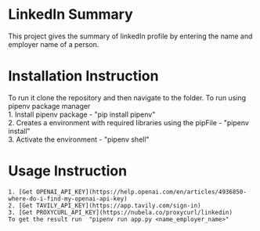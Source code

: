 # LinkedIn Summary
This project gives the summary of linkedIn profile by entering the name and employer name of a person.
# Installation Instruction
To run it clone the repository and then navigate to the folder. To run using pipenv package manager  
    1. Install pipenv package - "pip install pipenv"  
    2. Creates a environment with required libraries using the pipFile - "pipenv install"  
    3. Activate the environment - "pipenv shell"  
# Usage Instruction
    1. [Get OPENAI_API_KEY](https://help.openai.com/en/articles/4936850-where-do-i-find-my-openai-api-key)  
    2. [Get TAVILY_API_KEY](https://app.tavily.com/sign-in)  
    3. [Get PROXYCURL_API_KEY](https://nubela.co/proxycurl/linkedin)  
    To get the result run  "pipenv run app.py <name_employer_name>"